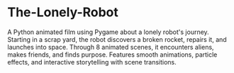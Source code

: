 # The-Lonely-Robot
A Python animated film using Pygame about a lonely robot's journey. Starting in a scrap yard, the robot discovers a broken rocket, repairs it, and launches into space. Through 8 animated scenes, it encounters aliens, makes friends, and finds purpose. Features smooth animations, particle effects, and interactive storytelling with scene transitions.
